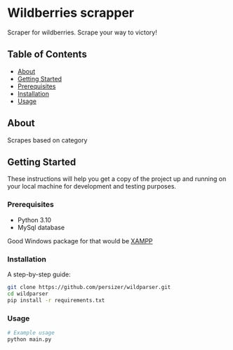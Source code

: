 # Wildberries scrapper
Scraper for wildberries. Scrape your way to victory!

## Table of Contents

- [About](#about)
- [Getting Started](#getting-started)
- [Prerequisites](#prerequisites)
- [Installation](#installation)
- [Usage](#usage)

## About

Scrapes based on category

## Getting Started

These instructions will help you get a copy of the project up and running on your local machine for development and testing purposes.

### Prerequisites

- Python 3.10
- MySql database
  
Good Windows package for that would be [XAMPP](https://www.apachefriends.org)

### Installation

A step-by-step guide:
```bash
git clone https://github.com/persizer/wildparser.git
cd wildparser
pip install -r requirements.txt
```

### Usage

```bash
# Example usage
python main.py
```
